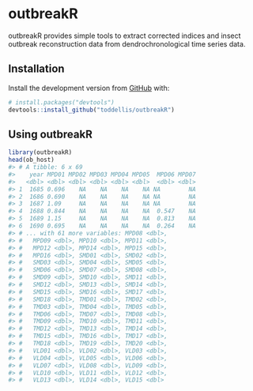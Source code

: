 <!-- README.md is generated from README.Rmd. Please edit that file -->

outbreakR
=========

<!-- badges: start -->
<!-- badges: end -->

outbreakR provides simple tools to extract corrected indices and insect
outbreak reconstruction data from dendrochronological time series data.

Installation
------------

Install the development version from [GitHub](https://github.com/) with:

``` r
# install.packages("devtools")
devtools::install_github("toddellis/outbreakR")
```

Using outbreakR
---------------

``` r
library(outbreakR)
head(ob_host)
#> # A tibble: 6 x 69
#>    year MPD01 MPD02 MPD03 MPD04 MPD05  MPD06 MPD07
#>   <dbl> <dbl> <dbl> <dbl> <dbl> <dbl>  <dbl> <dbl>
#> 1  1685 0.696    NA    NA    NA    NA NA        NA
#> 2  1686 0.690    NA    NA    NA    NA NA        NA
#> 3  1687 1.09     NA    NA    NA    NA NA        NA
#> 4  1688 0.844    NA    NA    NA    NA  0.547    NA
#> 5  1689 1.15     NA    NA    NA    NA  0.813    NA
#> 6  1690 0.695    NA    NA    NA    NA  0.264    NA
#> # ... with 61 more variables: MPD08 <dbl>,
#> #   MPD09 <dbl>, MPD10 <dbl>, MPD11 <dbl>,
#> #   MPD12 <dbl>, MPD14 <dbl>, MPD15 <dbl>,
#> #   MPD16 <dbl>, SMD01 <dbl>, SMD02 <dbl>,
#> #   SMD03 <dbl>, SMD04 <dbl>, SMD05 <dbl>,
#> #   SMD06 <dbl>, SMD07 <dbl>, SMD08 <dbl>,
#> #   SMD09 <dbl>, SMD10 <dbl>, SMD11 <dbl>,
#> #   SMD12 <dbl>, SMD13 <dbl>, SMD14 <dbl>,
#> #   SMD15 <dbl>, SMD16 <dbl>, SMD17 <dbl>,
#> #   SMD18 <dbl>, TMD01 <dbl>, TMD02 <dbl>,
#> #   TMD03 <dbl>, TMD04 <dbl>, TMD05 <dbl>,
#> #   TMD06 <dbl>, TMD07 <dbl>, TMD08 <dbl>,
#> #   TMD09 <dbl>, TMD10 <dbl>, TMD11 <dbl>,
#> #   TMD12 <dbl>, TMD13 <dbl>, TMD14 <dbl>,
#> #   TMD15 <dbl>, TMD16 <dbl>, TMD17 <dbl>,
#> #   TMD18 <dbl>, TMD19 <dbl>, TMD20 <dbl>,
#> #   VLD01 <dbl>, VLD02 <dbl>, VLD03 <dbl>,
#> #   VLD04 <dbl>, VLD05 <dbl>, VLD06 <dbl>,
#> #   VLD07 <dbl>, VLD08 <dbl>, VLD09 <dbl>,
#> #   VLD10 <dbl>, VLD11 <dbl>, VLD12 <dbl>,
#> #   VLD13 <dbl>, VLD14 <dbl>, VLD15 <dbl>
```
